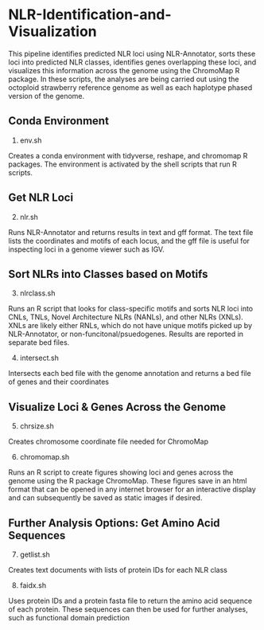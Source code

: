 # NLR-Identification-and-Visualization

This pipeline identifies predicted NLR loci using NLR-Annotator, sorts these loci into predicted NLR classes, identifies genes overlapping these loci, and visualizes this information across the genome using the ChromoMap R package. In these scripts, the analyses are being carried out using the octoploid strawberry reference genome as well as each haplotype phased version of the genome. 

## Conda Environment

1. env.sh

Creates a conda environment with tidyverse, reshape, and chromomap R packages. The environment is activated by the shell scripts that run R scripts.

## Get NLR Loci

2. nlr.sh

Runs NLR-Annotator and returns results in text and gff format. The text file lists the coordinates and motifs of each locus, and the gff file is useful for inspecting loci in a genome viewer such as IGV.

## Sort NLRs into Classes based on Motifs

3. nlrclass.sh

Runs an R script that looks for class-specific motifs and sorts NLR loci into CNLs, TNLs, Novel Architecture NLRs (NANLs), and other NLRs (XNLs). XNLs are likely either RNLs, which do not have unique motifs picked up by NLR-Annotator, or non-funcitonal/psuedogenes. Results are reported in separate bed files.

4. intersect.sh

Intersects each bed file with the genome annotation and returns a bed file of genes and their coordinates

## Visualize Loci & Genes Across the Genome

5. chrsize.sh

Creates chromosome coordinate file needed for ChromoMap

6. chromomap.sh

Runs an R script to create figures showing loci and genes across the genome using the R package ChromoMap. These figures save in an html format that can be opened in any internet browser for an interactive display and can subsequently be saved as static images if desired. 

## Further Analysis Options: Get Amino Acid Sequences

7. getlist.sh

Creates text documents with lists of protein IDs for each NLR class

8. faidx.sh

Uses protein IDs and a protein fasta file to return the amino acid sequence of each protein. These sequences can then be used for further analyses, such as functional domain prediction

